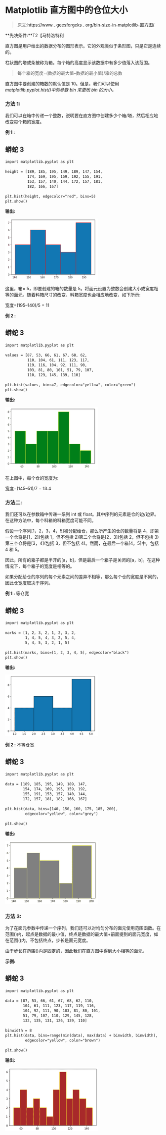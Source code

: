 # Matplotlib 直方图中的仓位大小

> 原文:[https://www . geesforgeks . org/bin-size-in-matplotlib-直方图/](https://www.geeksforgeeks.org/bin-size-in-matplotlib-histogram/)

**先决条件:**T2【马特洛特利

直方图是用户给出的数据分布的图形表示。它的外观类似于条形图，只是它是连续的。

柱状图的塔或条被称为箱。每个箱的高度显示该数据中有多少值落入该范围。

> 每个箱的宽度=(数据的最大值–数据的最小值)/箱的总数

直方图中要创建的箱数的默认值是 10。但是，我们可以使用 *matplotlib.pyplot.hist()中的参数 bin 来更改 bin 的大小。*

### 方法 1:

我们可以在箱中传递一个整数，说明要在直方图中创建多少个箱/塔，然后相应地改变每个箱的宽度。

**例 1 :**

## 蟒蛇 3

```
import matplotlib.pyplot as plt

height = [189, 185, 195, 149, 189, 147, 154, 
          174, 169, 195, 159, 192, 155, 191, 
          153, 157, 140, 144, 172, 157, 181, 
          182, 166, 167]

plt.hist(height, edgecolor="red", bins=5)
plt.show()
```

**输出:**

![](img/e8acd4ae94fa4d09d78ef963e8d542ad.png)

这里，箱= 5，即要创建的箱的数量是 5。将面元设置为整数会创建大小或宽度相等的面元。随着料箱尺寸的改变，料箱宽度也会相应地改变，如下所示:

宽度=(195–140)/5 = 11

**例 2 :**

## 蟒蛇 3

```
import matplotlib.pyplot as plt

values = [87, 53, 66, 61, 67, 68, 62,
          110, 104, 61, 111, 123, 117,
          119, 116, 104, 92, 111, 90,
          103, 81, 80, 101, 51, 79, 107,
          110, 129, 145, 139, 110]

plt.hist(values, bins=7, edgecolor="yellow", color="green")
plt.show()
```

**输出:**

![](img/eed9da813d50de539ccb6a6472c94666.png)

在上图中，每个仓的宽度为:

宽度=(145–51)/7 = 13.4

### **方法二:**

我们还可以在参数箱中传递一系列 int 或 float。其中序列的元素是仓的边/边界。在这种方法中，每个料箱的料箱宽度可能不同。

假设一个序列[1，2，3，4，5]被分配给仓，那么所产生的仓的数量将是 4，即第一个仓将是[1，2](包括 1，但不包括 2)第二个仓将是[2，3](包括 2，但不包括 3)第三个仓将是[3，4](包括 3，但不包括 4)。然而，在最后一个箱[4，5]中，包括 4 和 5。

因此，所有的箱子都是半开的[a，b]，但是最后一个箱子是关闭的[a，b]。在这种情况下，每个箱子的宽度是相等的。

如果分配给仓的序列的每个元素之间的差异不相等，那么每个仓的宽度是不同的，因此仓宽度取决于序列。

**例 1 :** 等仓宽

## 蟒蛇 3

```
import matplotlib.pyplot as plt

marks = [1, 2, 3, 2, 1, 2, 3, 2, 
         1, 4, 5, 4, 3, 2, 5, 4, 
         5, 4, 5, 3, 2, 1, 5]

plt.hist(marks, bins=[1, 2, 3, 4, 5], edgecolor="black")
plt.show()
```

**输出:**

![](img/60ad02dfc3311c9d52206d8bbcaa9f55.png)

**例 2 :** 不等仓宽

## 蟒蛇 3

```
import matplotlib.pyplot as plt

data = [189, 185, 195, 149, 189, 147,
        154, 174, 169, 195, 159, 192,
        155, 191, 153, 157, 140, 144, 
        172, 157, 181, 182, 166, 167]

plt.hist(data, bins=[140, 150, 160, 175, 185, 200],
         edgecolor="yellow", color="grey")

plt.show()
```

**输出:**

![](img/9e132ed579e01c5f5d5574526e763d5b.png)

### 方法 3:

为了在面元参数中传递一个序列，我们还可以对均匀分布的面元使用范围函数。在范围()内，起点是数据的最小值，终点是数据的最大值+前面提到的面元宽度，如在范围()内，不包括终点，步长是面元宽度。

由于步长在范围()内是固定的，因此我们在直方图中得到大小相等的面元。

**示例:**

## 蟒蛇 3

```
import matplotlib.pyplot as plt

data = [87, 53, 66, 61, 67, 68, 62, 110,
        104, 61, 111, 123, 117, 119, 116,
        104, 92, 111, 90, 103, 81, 80, 101,
        51, 79, 107, 110, 129, 145, 128, 
        132, 135, 131, 126, 139, 110]

binwidth = 8
plt.hist(data, bins=range(min(data), max(data) + binwidth, binwidth),
         edgecolor="yellow", color="brown")

plt.show()
```

**输出:**

![](img/29ab0f8a15ef1408b7d577bcdbbf26b5.png)